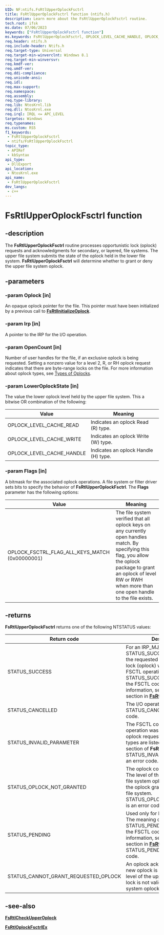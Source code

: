 ```yaml
---
UID: NF:ntifs.FsRtlUpperOplockFsctrl
title: FsRtlUpperOplockFsctrl function (ntifs.h)
description: Learn more about the FsRtlUpperOplockFsctrl routine.
tech.root: ifsk
ms.date: 07/06/2023
keywords: ["FsRtlUpperOplockFsctrl function"]
ms.keywords: FsRtlUpperOplockFsctrl, OPLOCK_LEVEL_CACHE_HANDLE, OPLOCK_LEVEL_CACHE_READ, OPLOCK_LEVEL_CACHE_WRITE, ifsk.fsrtlupperoplockfsctrl, ntifs/FsRtlUpperOplockFsctrl
req.header: ntifs.h
req.include-header: Ntifs.h
req.target-type: Universal
req.target-min-winverclnt: Windows 8.1
req.target-min-winversvr: 
req.kmdf-ver: 
req.umdf-ver: 
req.ddi-compliance: 
req.unicode-ansi: 
req.idl: 
req.max-support: 
req.namespace: 
req.assembly: 
req.type-library: 
req.lib: NtosKrnl.lib
req.dll: NtosKrnl.exe
req.irql: IRQL <= APC_LEVEL
targetos: Windows
req.typenames: 
ms.custom: RS5
f1_keywords:
 - FsRtlUpperOplockFsctrl
 - ntifs/FsRtlUpperOplockFsctrl
topic_type:
 - APIRef
 - kbSyntax
api_type:
 - DllExport
api_location:
 - NtosKrnl.exe
api_name:
 - FsRtlUpperOplockFsctrl
dev_langs:
 - c++
---
```


# FsRtlUpperOplockFsctrl function

## -description

The **FsRtlUpperOplockFsctrl** routine processes opportunistic lock (oplock) requests and acknowledgments for secondary, or layered, file systems. The upper file system submits the state of the oplock held in the lower file system. **FsRtlUpperOplockFsctrl** will determine whether to grant or deny the upper file system oplock.

## -parameters

### -param Oplock [in]

An opaque oplock pointer for the file. This pointer must have been initialized by a previous call to [**FsRtlInitializeOplock**](nf-ntifs-_fsrtl_advanced_fcb_header-fsrtlinitializeoplock.md).

### -param Irp [in]

A pointer to the IRP for the I/O operation.

### -param OpenCount [in]

Number of user handles for the file, if an exclusive oplock is being requested. Setting a nonzero value for a level 2, R, or RH oplock request indicates that there are byte-range locks on the file. For more information about oplock types, see [Types of Oplocks](/windows/win32/fileio/types-of-opportunistic-locks).

### -param LowerOplockState [in]

The value the lower oplock level held by the upper file system. This a bitwise OR combination of the following:

| Value | Meaning |
| ----- | ------- |
| OPLOCK_LEVEL_CACHE_READ   | Indicates an oplock Read (R) type. |
| OPLOCK_LEVEL_CACHE_WRITE  | Indicates an oplock Write (W) type. |
| OPLOCK_LEVEL_CACHE_HANDLE | Indicates an oplock Handle (H) type. |

### -param Flags [in]

A bitmask for the associated oplock operations. A file system or filter driver sets bits to specify the behavior of **FsRtlUpperOplockFsctrl**. The **Flags** parameter has the following options:

| Value | Meaning |
| ----- | ------- |
| OPLOCK_FSCTRL_FLAG_ALL_KEYS_MATCH (0x00000001) | The file system verified that all oplock keys on any currently open handles match. By specifying this flag, you allow the oplock package to grant an oplock of level RW or RWH when more than one open handle to the file exists. |

## -returns

**FsRtlUpperOplockFsctrl** returns one of the following NTSTATUS values:

| Return code | Description |
| ----------- | ----------- |
| STATUS_SUCCESS            | For an IRP_MJ_CREATE request, STATUS_SUCCESS indicates that the requested filter opportunistic lock (oplock) was granted. For a FSCTL operation, the meaning of STATUS_SUCCESS depends on the FSCTL code. For more information, see the Remarks section in [**FsRtlOplockFsctrlEx**](nf-ntifs-_fsrtl_advanced_fcb_header-fsrtloplockfsctrlex.md).  |
| STATUS_CANCELLED          | The I/O operation was canceled. STATUS_CANCELLED is an error code. |
| STATUS_INVALID_PARAMETER  | The FSCTL code for the I/O operation was not a valid values oplock request. Valid request types are listed in the Remarks section of **FsRtlOplockFsctrlEx**. STATUS_INVALID_PARAMETER is an error code.  |
| STATUS_OPLOCK_NOT_GRANTED | The oplock could not be granted. The level of the requested upper file system oplock is not valid for the oplock granted for the lower file system. STATUS_OPLOCK_NOT_GRANTED is an error code.  |
| STATUS_PENDING            | Used only for FSCTL operations. The meaning of STATUS_PENDING depends on the FSCTL code. For more information, see the Remarks section in [**FsRtlOplockFsctrlEx**](nf-ntifs-_fsrtl_advanced_fcb_header-fsrtloplockfsctrlex.md). STATUS_PENDING is a success code. |
| STATUS_CANNOT_GRANT_REQUESTED_OPLOCK | An oplock acknowledgement for a new oplock is not allowed. The level of the upper file system of lock is not valid for the lower file system oplock. |

## -see-also

[**FsRtlCheckUpperOplock**](nf-ntifs-_fsrtl_advanced_fcb_header-fsrtlcheckupperoplock.md)

[**FsRtlOplockFsctrlEx**](nf-ntifs-_fsrtl_advanced_fcb_header-fsrtloplockfsctrlex.md)

